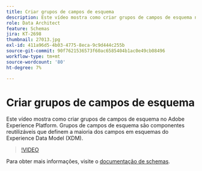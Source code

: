 ```yaml
---
title: Criar grupos de campos de esquema
description: Este vídeo mostra como criar grupos de campos de esquema no Adobe Experience Platform. Grupos de campos de esquema são componentes reutilizáveis que definem a maioria dos campos em esquemas do Experience Data Model (XDM).
role: Data Architect
feature: Schemas
jira: KT-2698
thumbnail: 27013.jpg
exl-id: 411a96d5-4b03-4775-8eca-9c9d444c255b
source-git-commit: 90f7621536573f60ac6585404b1ac0e49cb08496
workflow-type: tm+mt
source-wordcount: '80'
ht-degree: 7%

---
```


# Criar grupos de campos de esquema

Este vídeo mostra como criar grupos de campos de esquema no Adobe Experience Platform. Grupos de campos de esquema são componentes reutilizáveis que definem a maioria dos campos em esquemas do Experience Data Model (XDM).

>[!VIDEO](https://video.tv.adobe.com/v/27013?quality=12&learn=on)

Para obter mais informações, visite o [documentação de schemas](https://experienceleague.adobe.com/docs/experience-platform/xdm/home.html?lang=pt-BR).